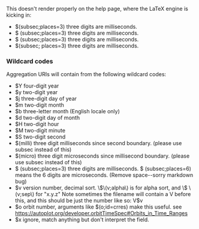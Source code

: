 This doesn't render properly on the help page, where the LaTeX engine is kicking in:
- $(subsec;places=3) three digits are milliseconds.
- $ (subsec;places=3) three digits are milliseconds.
- \$ \(subsec;places=3\) three digits are milliseconds.
- $(subsec; places=3) three digits are milliseconds.

### Wildcard codes

Aggregation URIs will contain from the following wildcard codes:

  - $Y four-digit year
  - $y two-digit year
  - $j three-digit day of year
  - $m two-digit month
  - $b three-letter month (English locale only)
  - $d two-digit day of month
  - $H two-digit hour
  - $M two-digit minute
  - $S two-digit second
  - $(milli) three digit milliseconds since second boundary. (please use
    subsec instead of this)
  - $(micro) three digit microseconds since millisecond boundary.
    (please use subsec instead of this)
  - \$ \(subsec;places=3\) three digits are milliseconds. \$ \(subsec;places=6)
    means the 6 digits are microseconds.  (Remove space--sorry markdown bug)
  - $v version number, decimal sort. \$\(v;alpha\) is for alpha sort, and
    \$ \(v;sep\) for "x.y.z" Note sometimes the filename will contain a V
    before this, and this should be just the number like so: V$v
  - $o orbit number, arguments like \$\(o;id=crres\) make this useful. see
    <https://autoplot.org/developer.orbitTimeSpec#Orbits_in_Time_Ranges>
  - $x ignore, match anything but don't interpret the field.
